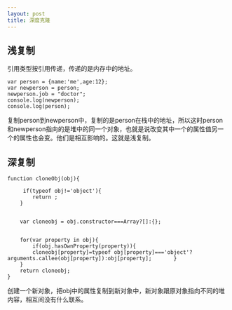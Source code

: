 ```yaml
---
layout: post
title: 深度克隆
---
```

## 浅复制

引用类型按引用传递，传递的是内存中的地址。

    var person = {name:'me',age:12};
    var newperson = person;
    newperson.job = "doctor";
    console.log(newperson); 
    console.log(person);

复制person到newperson中，复制的是person在栈中的地址，所以这时person和newperson指向的是堆中的同一个对象，也就是说改变其中一个的属性值另一个的属性也会变。他们是相互影响的。这就是浅复制。

## 深复制

    function cloneObj(obj){
    
    	 if(typeof obj!='object'){
            return ;
        }
        
    
        var cloneobj = obj.constructor===Array?[]:{};
        
       
        for(var property in obj){
            if(obj.hasOwnProperty(property)){
            cloneobj[property]=typeof obj[property]==='object'?arguments.callee(obj[property]):obj[property];		}
        }
        return cloneobj;
    }

创建一个新对象，把obj中的属性复制到新对象中，新对象跟原对象指向不同的堆内容，相互间没有什么联系。
